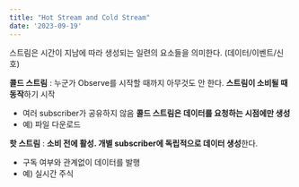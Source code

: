 ```yaml
---
title: "Hot Stream and Cold Stream"
date: '2023-09-19'
---
```


스트림은 시간이 지남에 따라 생성되는 일련의 요소들을 의미한다. (데이터/이벤트/신호)

**콜드 스트림** : 누군가 Observe를 시작할 때까지 아무것도 안 한다. **스트림이 소비될 때 동작**하기 시작
- 여러 subscriber가 공유하지 않음 **콜드 스트림은 데이터를 요청하는 시점에만 생성**
- 예) 파일 다운로드

**핫 스트림** : **소비 전에 활성. 개별 subscriber에 독립적으로 데이터 생성**한다.
- 구독 여부와 관계없이 데이터를 발행
- 예) 실시간 주식
